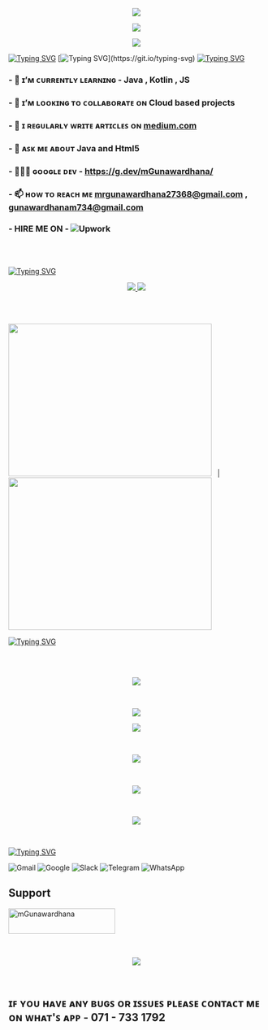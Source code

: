 <p align="center">
  <a href="https://www.linkedin.com/in/maneesha-gunawardhana-b1a863245/">
  <img src ="https://user-images.githubusercontent.com/100486080/228319097-2a5e1a43-8aab-4e9b-9ed2-e29eb47ec92e.png">
    </a>
</p>




<p align="center">
  <a href="https://skillicons.dev">
      <img src="https://komarev.com/ghpvc/?username=mgunawardhana&color=3CCF4E" />
  </a>
</p>

<p align="center">
  <a href="https://skillicons.dev">
<img src="https://img.shields.io/badge/From%20Hello%20World%20I%27ve%20Written-3.9%20million%20lines%20of%20code-blue" />
  </a>
</p>


[![Typing SVG](https://readme-typing-svg.herokuapp.com?color=009432&width=850&lines=-------------------------------------------------------------------------------------------------)](https://git.io/typing-svg)
[![Typing SVG](https://readme-typing-svg.herokuapp.com?color=F1C40F&width=850&lines=Helping+people+to+make+the+world+a+better+place+through+quality+software.)](https://git.io/typing-svg)
[![Typing SVG](https://readme-typing-svg.herokuapp.com?color=009432&width=850&lines=-------------------------------------------------------------------------------------------------)](https://git.io/typing-svg)

  
### - 🌱 ɪ’ᴍ ᴄᴜʀʀᴇɴᴛʟʏ ʟᴇᴀʀɴɪɴɢ - **Java , Kotlin , JS**

### - 👯 ɪ’ᴍ ʟᴏᴏᴋɪɴɢ ᴛᴏ ᴄᴏʟʟᴀʙᴏʀᴀᴛᴇ ᴏɴ **Cloud based projects**

### - 📝 ɪ ʀᴇɢᴜʟᴀʀʟʏ ᴡʀɪᴛᴇ ᴀʀᴛɪᴄʟᴇꜱ ᴏɴ [medium.com](https://medium.com/@maneegunawardhanadev)

### - 💬 ᴀꜱᴋ ᴍᴇ ᴀʙᴏᴜᴛ **Java and Html5**

### - 👩🏻‍💻  ɢᴏᴏɢʟᴇ ᴅᴇᴠ - https://g.dev/mGunawardhana/

### - 📫 ʜᴏᴡ ᴛᴏ ʀᴇᴀᴄʜ ᴍᴇ **mrgunawardhana27368@gmail.com** **,** **gunawardhanam734@gmail.com**

### - HIRE ME ON - ![Upwork](https://img.shields.io/badge/UpWork-6FDA44?style=for-the-badge&logo=Upwork&logoColor=whitehttps://www.upwork.com/freelancers/~01dad061b934d0b744)


<br><br>

[![Typing SVG](https://readme-typing-svg.herokuapp.com?duration=4000&color=C4E538&width=600&lines=Languages+and+Tools%3A)](https://git.io/typing-svg)


<p align="center">
  <a href="https://skillicons.dev">
     <img src="https://skillicons.dev/icons?i=hibernate,html,idea,java,js,bootstrap,jquerymongodb,xd,react,powershell,linux,mysql,nodejs,php" />
   <img src="https://skillicons.dev/icons?i=androidstudio,angular,arduino,css,eclipse,figma,gcp,git,github,linkedin,py,spring,svelte,vscode" />
  </a>
</p>


<br><br>

<img  src="https://www.fleetscience.org/sites/default/files/images/ai%20gif.gif"  width="400" height="300"> &nbsp;&nbsp;| &nbsp;&nbsp; <img src = "https://static.wixstatic.com/media/4b1cef_54d9baf7b7da4f10aa2ae732d9b99d7a~mv2.gif" width="400" height="300"/>

[![Typing SVG](https://readme-typing-svg.herokuapp.com?duration=7000&width=800&lines=-------------------------------------------------------------------------------------------------)](https://git.io/typing-svg)

<br><br>
<p align="center">
  
  <img src="http://github-profile-summary-cards.vercel.app/api/cards/profile-details?username=mGunawardhana&theme=tokyonight" />
  
 <p>
   
<br>
   
<p align="center">
  
  <img src="http://github-profile-summary-cards.vercel.app/api/cards/productive-time?username=mGunawardhana&theme=tokyonight&utcOffset=8" />
  
 <p>
   
   <p align="center">
  
  <img src="http://github-profile-summary-cards.vercel.app/api/cards/most-commit-language?username=mGunawardhana&theme=tokyonight" />
  
 <p>
  

  <br>
<p align="center">
   
  <img src="https://github-readme-stats.vercel.app/api?username=mGunawardhana&&show_icons=true&count_private=true&theme=github_dark">
  
 <p>

 <br>

<p align="center">
        
<img src ="https://github-readme-streak-stats.herokuapp.com?user=mGunawardhana&theme=navy-gear">
  
<p>
  
<br>
  
<p align="center">
             
<img src="https://github-readme-stats.vercel.app/api/top-langs/?username=mGunawardhana&layout=compact&theme=github_dark"/>
  
<p>
  
<br>



  [![Typing SVG](https://readme-typing-svg.herokuapp.com?duration=4000&color=FFA502&width=600&lines=Connect+with+me%3A)](https://git.io/typing-svg)
<br>


<p align="center">

![Gmail](https://img.shields.io/badge/Gmail-D14836?logo=gmail&logoColor=white&style=for-the-badge)
![Google](https://img.shields.io/badge/Google%20Meet-00897B?logo=google-meet&logoColor=white&style=for-the-badge)
![Slack](https://img.shields.io/badge/Slack-4A154B?logo=slack&logoColor=white&style=for-the-badge)
![Telegram](https://img.shields.io/badge/Telegram-2CA5E0?logo=telegram&logoColor=white&style=for-the-badge)
![WhatsApp](https://img.shields.io/badge/WhatsApp-25D366?logo=whatsapp&logoColor=white&style=for-the-badge)

</p>



## Support

<p><a href="https://www.buymeacoffee.com/mGunawardhana"> <img align="left" src="https://cdn.buymeacoffee.com/buttons/v2/default-yellow.png" height="50" width="210" alt="mGunawardhana" /></a></p><br><br>
<p/>
<br>


<!-- ![Fixing any kind of your issues on code (1)](https://user-images.githubusercontent.com/100486080/222509217-e6331c58-4637-4564-8bf9-dee63dafd508.png)
 -->

<br>

<p align="center">
  <a href="https://skillicons.dev">

  <img src ="https://holopin.me/mgunawardhana">
    </a>
</p>




<br>

## ɪꜰ ʏᴏᴜ ʜᴀᴠᴇ ᴀɴʏ ʙᴜɢꜱ ᴏʀ ɪꜱꜱᴜᴇꜱ ᴘʟᴇᴀꜱᴇ ᴄᴏɴᴛᴀᴄᴛ ᴍᴇ ᴏɴ ᴡʜᴀᴛ'ꜱ ᴀᴘᴘ - 071 - 733 1792

<!-- <p align="center">
  <a href="https://www.upwork.com/freelancers/~01dad061b934d0b744">

  <img src ="https://user-images.githubusercontent.com/100486080/223197216-250025b4-c799-42b0-a23f-e805d5cd2508.png">
    </a>
</p> -->

